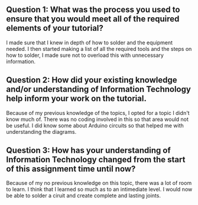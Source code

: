 ## Question 1: What was the process you used to ensure that you would meet all of the required elements of your tutorial?
I made sure that I knew in depth of how to solder and the equipment needed. I then started making a list of all the required tools and the steps on how to solder, I made sure not to overload this with unnecessary information.
## Question 2: How did your existing knowledge and/or understanding of Information Technology help inform your work on the tutorial.
Because of my previous knowledge of the topics, I opted for a topic I didn't know much of. There was no coding involved in this so that area would not be useful. I did know some about Arduino circuits so that helped me with understanding the diagrams.
## Question 3: How has your understanding of Information Technology changed from the start of this assignment time until now?
Because of my no previous knowledge on this topic, there was a lot of room to learn. I think that I learned so much as to an intimediate level. I would now be able to solder a ciruit and create complete and lasting joints.
